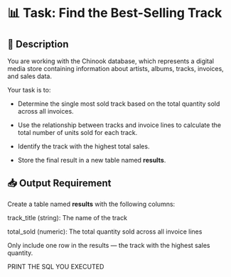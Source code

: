# 📊 Task: Find the Best-Selling Track

## 🧾 Description

You are working with the Chinook database, which represents a digital media store containing information about artists, albums, tracks, invoices, and sales data.

Your task is to:

- Determine the single most sold track based on the total quantity sold across all invoices.

- Use the relationship between tracks and invoice lines to calculate the total number of units sold for each track.

- Identify the track with the highest total sales.

- Store the final result in a new table named **results**.

## 📥 Output Requirement

Create a table named **results** with the following columns:

track_title (string): The name of the track

total_sold (numeric): The total quantity sold across all invoice lines

Only include one row in the results — the track with the highest sales quantity.


PRINT THE SQL YOU EXECUTED

